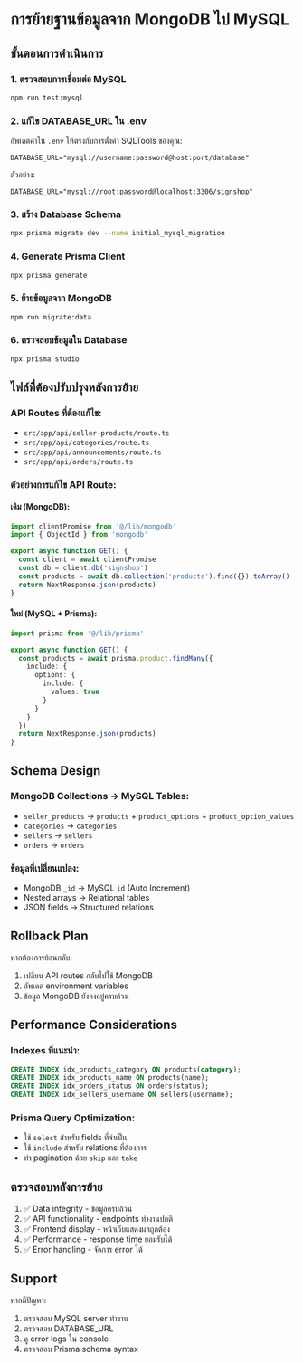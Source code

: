 # การย้ายฐานข้อมูลจาก MongoDB ไป MySQL

## ขั้นตอนการดำเนินการ

### 1. ตรวจสอบการเชื่อมต่อ MySQL
```bash
npm run test:mysql
```

### 2. แก้ไข DATABASE_URL ใน .env
อัพเดตค่าใน `.env` ให้ตรงกับการตั้งค่า SQLTools ของคุณ:
```
DATABASE_URL="mysql://username:password@host:port/database"
```

ตัวอย่าง:
```
DATABASE_URL="mysql://root:password@localhost:3306/signshop"
```

### 3. สร้าง Database Schema
```bash
npx prisma migrate dev --name initial_mysql_migration
```

### 4. Generate Prisma Client
```bash
npx prisma generate
```

### 5. ย้ายข้อมูลจาก MongoDB
```bash
npm run migrate:data
```

### 6. ตรวจสอบข้อมูลใน Database
```bash
npx prisma studio
```

## ไฟล์ที่ต้องปรับปรุงหลังการย้าย

### API Routes ที่ต้องแก้ไข:
- `src/app/api/seller-products/route.ts`
- `src/app/api/categories/route.ts`
- `src/app/api/announcements/route.ts`
- `src/app/api/orders/route.ts`

### ตัวอย่างการแก้ไข API Route:

#### เดิม (MongoDB):
```typescript
import clientPromise from '@/lib/mongodb'
import { ObjectId } from 'mongodb'

export async function GET() {
  const client = await clientPromise
  const db = client.db('signshop')
  const products = await db.collection('products').find({}).toArray()
  return NextResponse.json(products)
}
```

#### ใหม่ (MySQL + Prisma):
```typescript
import prisma from '@/lib/prisma'

export async function GET() {
  const products = await prisma.product.findMany({
    include: {
      options: {
        include: {
          values: true
        }
      }
    }
  })
  return NextResponse.json(products)
}
```

## Schema Design

### MongoDB Collections → MySQL Tables:
- `seller_products` → `products` + `product_options` + `product_option_values`
- `categories` → `categories`
- `sellers` → `sellers`
- `orders` → `orders`

### ข้อมูลที่เปลี่ยนแปลง:
- MongoDB `_id` → MySQL `id` (Auto Increment)
- Nested arrays → Relational tables
- JSON fields → Structured relations

## Rollback Plan

หากต้องการย้อนกลับ:
1. เปลี่ยน API routes กลับไปใช้ MongoDB
2. อัพเดต environment variables
3. ข้อมูล MongoDB ยังคงอยู่ครบถ้วน

## Performance Considerations

### Indexes ที่แนะนำ:
```sql
CREATE INDEX idx_products_category ON products(category);
CREATE INDEX idx_products_name ON products(name);
CREATE INDEX idx_orders_status ON orders(status);
CREATE INDEX idx_sellers_username ON sellers(username);
```

### Prisma Query Optimization:
- ใช้ `select` สำหรับ fields ที่จำเป็น
- ใช้ `include` สำหรับ relations ที่ต้องการ
- ทำ pagination ด้วย `skip` และ `take`

## ตรวจสอบหลังการย้าย

1. ✅ Data integrity - ข้อมูลครบถ้วน
2. ✅ API functionality - endpoints ทำงานปกติ
3. ✅ Frontend display - หน้าเว็บแสดงผลถูกต้อง
4. ✅ Performance - response time ยอมรับได้
5. ✅ Error handling - จัดการ error ได้

## Support

หากมีปัญหา:
1. ตรวจสอบ MySQL server ทำงาน
2. ตรวจสอบ DATABASE_URL
3. ดู error logs ใน console
4. ตรวจสอบ Prisma schema syntax
